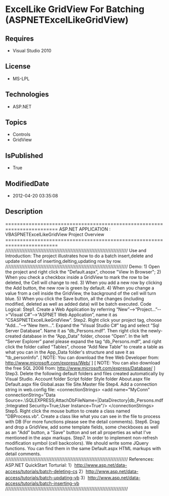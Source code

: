 # ExcelLike GridView For Batching (ASPNETExcelLikeGridView)
## Requires
* Visual Studio 2010
## License
* MS-LPL
## Technologies
* ASP.NET
## Topics
* Controls
* GridView
## IsPublished
* True
## ModifiedDate
* 2012-04-20 03:35:08
## Description
======================================================================== ASP.NET APPLICATION : VBASPNETExcelLikeGridView Project Overview ======================================================================== /////////////////////////////////////////////////////////////////////////////
 Use and Introduction: The project illustrates how to do a batch insert,delete and update instead of inserting,delting,updating row by row. ///////////////////////////////////////////////////////////////////////////// Demo: 1) Open the project and right click
 the &quot;Default.aspx&quot;, choose &quot;View In Browser&quot;; 2) When you check a checkbox inside a GridView to mark the row to be deleted, the Cell will change to red. 3) When you add a new row by clicking the Add button, the new row is green by default. 4) When you change
 a value from a cell inside the GridView, the background of the cell will turn blue. 5) When you click the Save button, all the changes (including modified, deleted as well as added data) will be batch executed. Code Logical: Step1. Create a Web Application
 by referring “New”--&gt;“Project…”--&gt;“Visual C#”--&gt;“ASPNET Web Application”, name it as “CSASPNETExcelLikeGridView”. Step2. Right click your project tag, choose “Add…”--&gt;“New Item…”. Expand the “Visual Studio C#” tag and select “Sql Server Database”. Name it
 as “db_Persons.mdf”. Then right click the newly-created database in the “App_Data” folder, choose “Open”. In the left “Server Explorer” panel please expand the tag “db_Persons.mdf”, and right click the folder called “Tables”, choose “Add New Table” to create
 a table as what you can in the App_Data folder's structure and save it as &quot;tb_personInfo&quot;. [ NOTE: You can download the free Web Developer from: http://www.microsoft.com/express/Web/ ] [ NOTE: You can also download the free SQL 2008 from: http://www.microsoft.com/express/Database/
 ] Step3. Delete the following default folders and files created automatically by Visual Studio. Account folder Script folder Style folder About.aspx file Default.aspx file Global.asax file Site.Master file Step4. Add a connection string in web.config file:
 &lt;connectionStrings&gt; &lt;add name=&quot;MyConn&quot; connectionString=&quot;Data Source=.\SQLEXPRESS;AttachDbFileName=|DataDirectory|db_Persons.mdf;Integrated Security=True;User Instance=True&quot;/&gt; &lt;/connectionStrings&gt; Step5. Right click the mouse button to create a class named
 &quot;DBProcess.vb&quot;. Create a class like what you can see in the file to process with DB (For more functions please see the detail comments). Step6. Drag and drop a GridView, add some template fields, some checkboxes as well as an &quot;Add&quot; button, a &quot;Save&quot; button
 and set all properties as what I've mentioned in the aspx markups. Step7. In order to implement non-refresh modification symbol (cell backcolors). We should write some JQuery functions. You can find them in the same Default.aspx HTML markups with detail comments.
 ///////////////////////////////////////////////////////////////////////////// References: ASP.NET QuickStart Torturial: 1）http://www.asp.net/data-access/tutorials/batch-deleting-cs 2）http://www.asp.net/data-access/tutorials/batch-updating-vb 3）http://www.asp.net/data-access/tutorials/batch-inserting-vb
 ///////////////////////////////////////////////////////////////////////////// 